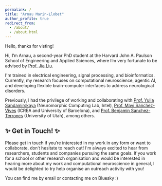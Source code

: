```yaml
---
permalink: /
title: "Arnau Marin-Llobet"
author_profile: true
redirect_from: 
  - /about/
  - /about.html
---
```


Hello, thanks for visting! 

Hi, I’m Arnau, a second-year PhD student at the Harvard John A. Paulson School of Engineering and Applied Sciences, where I’m very fortunate to be advised by [Prof. Jia Liu](https://liulab.seas.harvard.edu/).

I'm trained in electrical engineering, signal processing, and bioinformatics. Currently, my research focuses on computational neuroscience, agentic AI, and developing flexible brain-computer interfaces to address neurological disorders.

Previously, I had the privilege of working and collaborating with [Prof. Yulia Sandamirskaya](https://sandamirskaya.eu/) (Neuromorphic Computing Lab, Intel), [Prof. Mavi Sanchez-Vives](https://www.icrea.cat/community/icreas/17606/maria-victoria-sanchez-vives/) (ICREA and University of Barcelona), and [Prof. Benjamin Sanchez-Terrones](https://srl.ece.utah.edu/) (University of Utah), among others.


## ✨ **Get in Touch!** ✨
Please get in touch if you’re interested in my work in any form or want to collaborate, don’t hesitate to reach out! I'm always excited to hear from researchers, students and companies pursuing the same goals. If you work for a school or other research organisation and would be interested in hearing more about my work and computational neuroscience in general, I would be delighted to try help organise an outreach activity with you!

You can find me by email or contacting me on Bluesky :)
